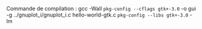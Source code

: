 Commande de compilation : 
gcc -Wall `pkg-config --cflags gtk+-3.0` -o gui -g ../gnuplot_i/gnuplot_i.c  hello-world-gtk.c `pkg-config --libs gtk+-3.0` -lm

